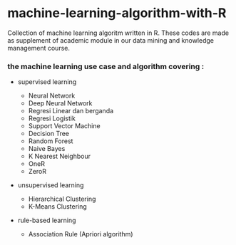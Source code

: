 # machine-learning-algorithm-with-R
Collection of machine learning algoritm written in R. These codes are made as supplement of academic module in our data mining and knowledge management course.

### the machine learning use case and algorithm covering :
 - supervised learning
    - Neural Network
    - Deep Neural Network
    - Regresi Linear dan berganda
    - Regresi Logistik
    - Support Vector Machine
    - Decision Tree
    - Random Forest
    - Naive Bayes
    - K Nearest Neighbour
    - OneR
    - ZeroR
    
 - unsupervised learning
    - Hierarchical Clustering
    - K-Means Clustering
 
 - rule-based learning 
    - Association Rule (Apriori algorithm)
